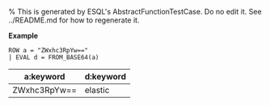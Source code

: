 % This is generated by ESQL's AbstractFunctionTestCase. Do no edit it. See ../README.md for how to regenerate it.

**Example**

```esql
ROW a = "ZWxhc3RpYw=="
| EVAL d = FROM_BASE64(a)
```

| a:keyword | d:keyword |
| --- | --- |
| ZWxhc3RpYw== | elastic |


